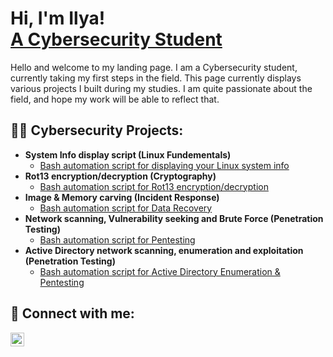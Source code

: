 <h1>Hi, I'm Ilya! <br/><a href="https://github.com/icon5730/">A Cybersecurity Student</a></h1>

Hello and welcome to my landing page.
I am a Cybersecurity student, currently taking my first steps in the field.
This page currently displays various projects I built during my studies. I am quite passionate about the field, and hope my work will be able to reflect that.

<h2>👨‍💻 Cybersecurity Projects:</h2>

- <b>System Info display script (Linux Fundementals)</b>
  - [Bash automation script for displaying your Linux system info](https://github.com/icon5730/SysInfo)
- <b>Rot13 encryption/decryption (Cryptography)</b>
  - [Bash automation script for Rot13 encryption/decryption](https://github.com/icon5730/Rot13)
- <b>Image & Memory carving (Incident Response)</b>
  - [Bash automation script for Data Recovery](https://github.com/icon5730/Data_Extractor)
- <b>Network scanning, Vulnerability seeking and Brute Force (Penetration Testing)</b>
  - [Bash automation script for Pentesting](https://github.com/icon5730/Port_Buster)
- <b>Active Directory network scanning, enumeration and exploitation (Penetration Testing)</b>
  - [Bash automation script for Active Directory Enumeration & Pentesting](https://github.com/icon5730/AD_Enum) 



<h2> 🤳 Connect with me:</h2>

[<img align="left" alt="IlyaPolnarov | LinkedIn" width="22px" src="https://cdn.jsdelivr.net/npm/simple-icons@v3/icons/linkedin.svg" />][linkedin]



[linkedin]: https://www.linkedin.com/in/ilya-polnarov-42b0a385/
